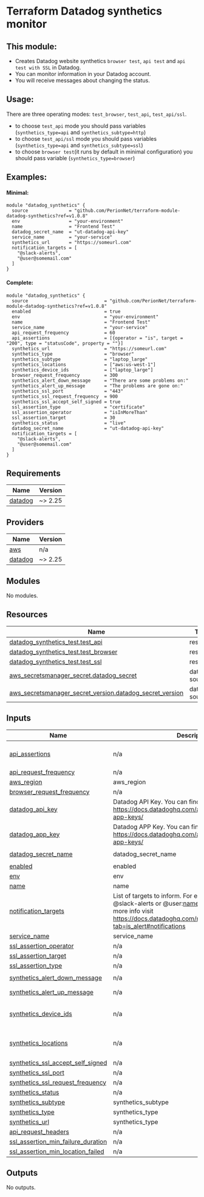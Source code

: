 # Terraform Datadog synthetics monitor

## This module:
- Creates Datadog website synthetics `browser test`, `api test` and `api test with SSL` in Datadog. 
- You can monitor information in your Datadog account.
- You will receive messages about changing the status.


## Usage:

 There are three operating modes: `test_browser`, `test_api`, `test_api/ssl`. 
 - to choose `test_api` mode you should pass variables (`synthetics_type=api` and `synthetics_subtype=http`)
 - to choose `test_api/ssl` mode you should pass variables (`synthetics_type=api` and `synthetics_subtype=ssl`)
 - to choose `browser test`(it runs by default in minimal configuration) you should pass variable (`synthetics_type=browser`)
  

## Examples:

#### Minimal:
```hcl
module "datadog_synthetics" {
  source               = "github.com/PerionNet/terraform-module-datadog-synthetics?ref=v1.0.8"
  env                  = "your-environment"
  name                 = "Frontend Test"
  datadog_secret_name  = "ut-datadog-api-key"
  service_name         = "your-service"
  synthetics_url       = "https://someurl.com"
  notification_targets = [
    "@slack-alerts",    
    "@user@somemail.com"
  ]
}
```

#### Complete:
```hcl
module "datadog_synthetics" {
  source                            = "github.com/PerionNet/terraform-module-datadog-synthetics?ref=v1.0.8"
  enabled                           = true
  env                               = "your-environment"
  name                              = "Frontend Test"
  service_name                      = "your-service"
  api_request_frequency             = 60
  api_assertions                    = [{operator = "is", target = "200", type = "statusCode", property = ""}]
  synthetics_url                    = "https://someurl.com"
  synthetics_type                   = "browser"
  synthetics_subtype                = "laptop_large"
  synthetics_locations              = ["aws:us-west-1"]
  synthetics_device_ids             = ["laptop_large"]
  browser_request_frequency         = 300
  synthetics_alert_down_message     = "There are some problems on:"
  synthetics_alert_up_message       = "The problems are gone on:"
  synthetics_ssl_port               = "443"
  synthetics_ssl_request_frequency  = 900
  synthetics_ssl_accept_self_signed = true
  ssl_assertion_type                = "certificate"
  ssl_assertion_operator            = "isInMoreThan"
  ssl_assertion_target              = 30
  synthetics_status                 = "live"
  datadog_secret_name               = "ut-datadog-api-key"
  notification_targets = [
    "@slack-alerts",
    "@user@somemail.com"
  ]
}
```

<!-- BEGINNING OF GENERATED BY TERRAFORM-DOCS -->
## Requirements

| Name | Version |
|------|---------|
| <a name="requirement_datadog"></a> [datadog](#requirement\_datadog) | ~> 2.25 |

## Providers

| Name | Version |
|------|---------|
| <a name="provider_aws"></a> [aws](#provider\_aws) | n/a |
| <a name="provider_datadog"></a> [datadog](#provider\_datadog) | ~> 2.25 |

## Modules

No modules.

## Resources

| Name | Type |
|------|------|
| [datadog_synthetics_test.test_api](https://registry.terraform.io/providers/DataDog/datadog/latest/docs/resources/synthetics_test) | resource |
| [datadog_synthetics_test.test_browser](https://registry.terraform.io/providers/DataDog/datadog/latest/docs/resources/synthetics_test) | resource |
| [datadog_synthetics_test.test_ssl](https://registry.terraform.io/providers/DataDog/datadog/latest/docs/resources/synthetics_test) | resource |
| [aws_secretsmanager_secret.datadog_secret](https://registry.terraform.io/providers/hashicorp/aws/latest/docs/data-sources/secretsmanager_secret) | data source |
| [aws_secretsmanager_secret_version.datadog_secret_version](https://registry.terraform.io/providers/hashicorp/aws/latest/docs/data-sources/secretsmanager_secret_version) | data source |

## Inputs

| Name | Description | Type | Default | Required |
|------|-------------|------|---------|:--------:|
| <a name="input_api_assertions"></a> [api\_assertions](#input\_api\_assertions) | n/a | `list` | `"operator = is, target = 200, type = statusCode"` | no |
| <a name="input_api_request_frequency"></a> [api\_request\_frequency](#input\_api\_request\_frequency) | n/a | `number` | `60` | no |
| <a name="input_aws_region"></a> [aws\_region](#input\_aws\_region) | aws\_region | `string` | n/a | yes |
| <a name="input_browser_request_frequency"></a> [browser\_request\_frequency](#input\_browser\_request\_frequency) | n/a | `number` | `300` | no |
| <a name="input_datadog_api_key"></a> [datadog\_api\_key](#input\_datadog\_api\_key) | Datadog API Key. You can find out how to get it here: https://docs.datadoghq.com/account_management/api-app-keys/ | `string` | n/a | yes |
| <a name="input_datadog_app_key"></a> [datadog\_app\_key](#input\_datadog\_app\_key) | Datadog APP Key. You can find out how to get it here: https://docs.datadoghq.com/account_management/api-app-keys/ | `string` | n/a | yes |
| <a name="input_datadog_secret_name"></a> [datadog\_secret\_name](#input\_datadog\_secret\_name) | datadog\_secret\_name | `string` | `"ut-datadog-api-key"` | no |
| <a name="input_enabled"></a> [enabled](#input\_enabled) | enabled | `bool` | `true` | no |
| <a name="input_env"></a> [env](#input\_env) | env | `string` | n/a | yes |
| <a name="input_name"></a> [name](#input\_name) | name | `string` | n/a | yes |
| <a name="input_notification_targets"></a> [notification\_targets](#input\_notification\_targets) | List of targets to inform. For example it could be @slack-alerts or @user:name@somemail.com. For more info visit https://docs.datadoghq.com/monitors/notifications/?tab=is_alert#notifications | `list` | n/a | yes |
| <a name="input_service_name"></a> [service\_name](#input\_service\_name) | service\_name | `string` | n/a | yes |
| <a name="input_ssl_assertion_operator"></a> [ssl\_assertion\_operator](#input\_ssl\_assertion\_operator) | n/a | `string` | `"isInMoreThan"` | no |
| <a name="input_ssl_assertion_target"></a> [ssl\_assertion\_target](#input\_ssl\_assertion\_target) | n/a | `number` | `30` | no |
| <a name="input_ssl_assertion_type"></a> [ssl\_assertion\_type](#input\_ssl\_assertion\_type) | n/a | `string` | `"certificate"` | no |
| <a name="input_synthetics_alert_down_message"></a> [synthetics\_alert\_down\_message](#input\_synthetics\_alert\_down\_message) | n/a | `string` | `"There are some problems on:"` | no |
| <a name="input_synthetics_alert_up_message"></a> [synthetics\_alert\_up\_message](#input\_synthetics\_alert\_up\_message) | n/a | `string` | `"The problems are gone on:"` | no |
| <a name="input_synthetics_device_ids"></a> [synthetics\_device\_ids](#input\_synthetics\_device\_ids) | n/a | `list(string)` | <pre>[<br>  "laptop_large"<br>]</pre> | no |
| <a name="input_synthetics_locations"></a> [synthetics\_locations](#input\_synthetics\_locations) | n/a | `list(string)` | <pre>[<br>  "aws:us-east-1"<br>]</pre> | no |
| <a name="input_synthetics_ssl_accept_self_signed"></a> [synthetics\_ssl\_accept\_self\_signed](#input\_synthetics\_ssl\_accept\_self\_signed) | n/a | `bool` | `true` | no |
| <a name="input_synthetics_ssl_port"></a> [synthetics\_ssl\_port](#input\_synthetics\_ssl\_port) | n/a | `string` | `"443"` | no |
| <a name="input_synthetics_ssl_request_frequency"></a> [synthetics\_ssl\_request\_frequency](#input\_synthetics\_ssl\_request\_frequency) | n/a | `number` | `900` | no |
| <a name="input_synthetics_status"></a> [synthetics\_status](#input\_synthetics\_status) | n/a | `string` | `"live"` | no |
| <a name="input_synthetics_subtype"></a> [synthetics\_subtype](#input\_synthetics\_subtype) | synthetics\_subtype | `string` | `"http"` | no |
| <a name="input_synthetics_type"></a> [synthetics\_type](#input\_synthetics\_type) | synthetics\_type | `string` | `"browser"` | no |
| <a name="input_synthetics_url"></a> [synthetics\_url](#input\_synthetics\_url) | synthetics\_type | `string` | n/a | yes |
| <a name="input_api_request_headers"></a> [api_request_headers](#input\api_request_headers) | n/a | `map` | n/a | no |
| <a name="input_min_failure_duration"></a> [ssl\_assertion\_min_failure_duration](#input\_ssl\_assertion\_min_failure_duration) | n/a | `number` | `300` | no |
| <a name="input_ssl_assertion_target"></a> [ssl\_assertion\_min_location_failed](#input\_ssl\_assertion\_min_location_failed) | n/a | `number` | `3` | no |

## Outputs

No outputs.

<!-- END OF GENERATED BY TERRAFORM-DOCS -->
